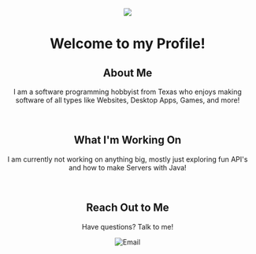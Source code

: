 <div align="center">
  <img src="https://avatars.githubusercontent.com/u/68769498?v=4" style="border-radius: 10%">
    <h1>Welcome to my Profile!</h1>
  </img>
</div>

<div align="center">
  <h2>About Me</h2>
  <p>I am a software programming hobbyist from Texas who enjoys making software of all types like Websites, Desktop Apps, Games, and more!</p>
</div>

<br/>

<div align="center">
  <h2>What I'm Working On</h2>
  <p>I am currently not working on anything big, mostly just exploring fun API's and how to make Servers with Java!</p>
</div>
  
<br/>
  
<div align="center">
  <h2 align="center">Reach Out to Me</h2>
  <p>Have questions? Talk to me!</p>
  <a href="mailto:lukeybuzzukey@outlook.com" style="text-decoration: none;">
    <img src="https://img.shields.io/badge/-Email-grey?style=for-the-badge&logo=Microsoft-Outlook" alt="Email">
  </a>
</div>


  

<!--
**Shakenbeet/Shakenbeet** is a ✨ _special_ ✨ repository because its `README.md` (this file) appears on your GitHub profile.

Here are some ideas to get you started:

- 🔭 I’m currently working on ...
- 🌱 I’m currently learning ...
- 👯 I’m looking to collaborate on ...
- 🤔 I’m looking for help with ...
- 💬 Ask me about ...
- 📫 How to reach me: ...
- 😄 Pronouns: ...
- ⚡ Fun fact: ...
-->
